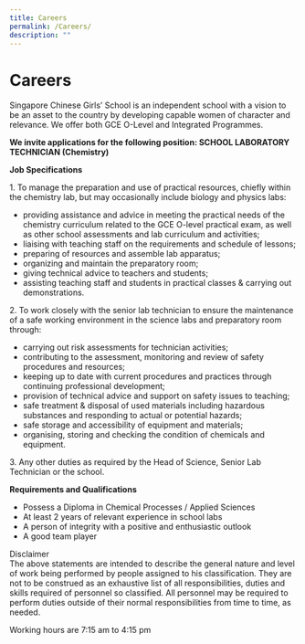 ```yaml
---
title: Careers
permalink: /Careers/
description: ""
---
```

# **Careers**

Singapore Chinese Girls’ School is an independent school with a vision to be an asset to the country by developing capable women of character and relevance. We offer both GCE O-Level and Integrated Programmes.



**We invite applications for the following position: SCHOOL LABORATORY TECHNICIAN (Chemistry)**

**Job Specifications**

1\. To manage the preparation and use of practical resources, chiefly within the chemistry lab, but may occasionally include biology and physics labs:

*   providing assistance and advice in meeting the practical needs of the chemistry curriculum related to the GCE O-level practical exam, as well as other school assessments and lab curriculum and activities;
*   liaising with teaching staff on the requirements and schedule of lessons;
*   preparing of resources and assemble lab apparatus;
*   organizing and maintain the preparatory room;
*   giving technical advice to teachers and students;
*   assisting teaching staff and students in practical classes & carrying out demonstrations.

2\. To work closely with the senior lab technician to ensure the maintenance of a safe working environment in the science labs and preparatory room through:

*   carrying out risk assessments for technician activities;
*   contributing to the assessment, monitoring and review of safety procedures and resources;
*   keeping up to date with current procedures and practices through continuing professional development;
*   provision of technical advice and support on safety issues to teaching;
*   safe treatment & disposal of used materials including hazardous substances and responding to actual or potential hazards;
*   safe storage and accessibility of equipment and materials;
*   organising, storing and checking the condition of chemicals and equipment.

3\. Any other duties as required by the Head of Science, Senior Lab Technician or the school.

**Requirements and Qualifications**

*   Possess a Diploma in Chemical Processes / Applied Sciences
*   At least 2 years of relevant experience in school labs
*   A person of integrity with a positive and enthusiastic outlook
*   A good team player

Disclaimer  
The above statements are intended to describe the general nature and level of work being performed by people assigned to his classification. They are not to be construed as an exhaustive list of all responsibilities, duties and skills required of personnel so classified. All personnel may be required to perform duties outside of their normal responsibilities from time to time, as needed.

Working hours are 7:15 am to 4:15 pm